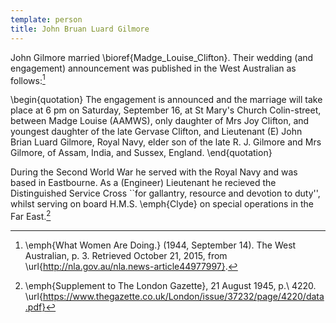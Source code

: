 ```yaml
---
template: person
title: John Bruan Luard Gilmore
---
```


John Gilmore married \bioref{Madge_Louise_Clifton}. Their wedding (and engagement) announcement was published in the West Australian as follows:[^GilmoreEngagement1944]

\begin{quotation}
The engagement is announced and the marriage will take place at 6 pm on Saturday, September 16, at St Mary's Church Colin-street, between Madge Louise (AAMWS), only daughter of Mrs Joy Clifton, and youngest daughter of the late Gervase Clifton, and Lieutenant (E) John Brian Luard Gilmore, Royal Navy, elder son of the late R. J. Gilmore and Mrs Gilmore, of Assam, India, and Sussex, England.
\end{quotation}

During the Second World War he served with the Royal Navy and was based in Eastbourne. As a (Engineer) Lieutenant he recieved the Distinguished Service Cross ``for gallantry, resource and devotion to duty'', whilst serving on board H.M.S. \emph{Clyde} on special operations in the Far East.[^LondonGazette1945]

[^LondonGazette1945]:
	\emph{Supplement to The London Gazette}, 21 August 1945, p.\ 4220.
	\url{https://www.thegazette.co.uk/London/issue/37232/page/4220/data.pdf}

[^GilmoreEngagement1944]:
	\emph{What Women Are Doing.} (1944, September 14). The West Australian, p. 3.
	Retrieved October 21, 2015, from \url{http://nla.gov.au/nla.news-article44977997}.
